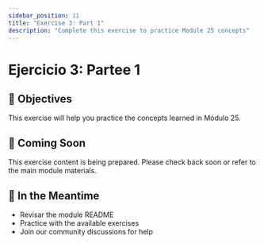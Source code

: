 ```yaml
---
sidebar_position: 11
title: "Exercise 3: Part 1"
description: "Complete this exercise to practice Module 25 concepts"
---
```


# Ejercicio 3: Partee 1

## 🎯 Objectives

This exercise will help you practice the concepts learned in Módulo 25.

## 📝 Coming Soon

This exercise content is being prepared. Please check back soon or refer to the main module materials.

## 🚀 In the Meantime

- Revisar the module README
- Practice with the available exercises
- Join our community discussions for help
